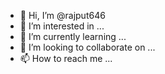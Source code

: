 - 👋 Hi, I’m @rajput646
- 👀 I’m interested in ...
- 🌱 I’m currently learning ...
- 💞️ I’m looking to collaborate on ...
- 📫 How to reach me ...

<!---
rajput646/rajput646 is a ✨ special ✨ repository because its `README.md` (this file) appears on your GitHub profile.
You can click the Preview link to take a look at your changes.
--->
